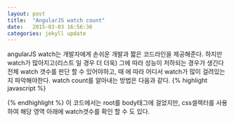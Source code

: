 ```yaml
---
layout: post
title:  "AngularJS watch count"
date:   2015-03-03 16:56:36
categories: jekyll update
---
```


angularJS watch는 개발자에게 손쉬운 개발과 짧은 코드라인을 제공해준다.
하지만  watch가 많아지고(리스트 일 경우 더 더욱) 그에 따라 성능이 저하되는 경우가 생긴다
전체 watch 갯수를 판단 할 수 있어야하고, 때 에 따라 어디서 watch가 많이 걸려있는지 파악해야한다.
watch count를 알아내는 방법은 다음과 같다.
{% highlight javascript %}
<script type="text/javascript">
(function () {
                var root = angular.element(document.getElementsByTagName('body'));

                var watchers = [];

                var f = function (element) {
                    angular.forEach(['$scope', '$isolateScope'], function (scopeProperty) {
                        if (element.data() && element.data().hasOwnProperty(scopeProperty)) {
                            angular.forEach(element.data()[scopeProperty].$$watchers, function (watcher) {
                                watchers.push(watcher);
                            });
                        }
                    });

                    angular.forEach(element.children(), function (childElement) {
                        f(angular.element(childElement));
                    });
                };

                f(root);

                // Remove duplicate watchers
                var watchersWithoutDuplicates = [];
                angular.forEach(watchers, function(item) {
                    if(watchersWithoutDuplicates.indexOf(item) < 0) {
                        watchersWithoutDuplicates.push(item);
                    }
                });

                console.log(watchersWithoutDuplicates.length);
            })();
</script>
{% endhighlight %}
이 코드에서는 root를 body태그에 걸었지만, css셀렉터를 사용하여 해당 영역 아래에 watch갯수를 확인 할 수 도 있다.

